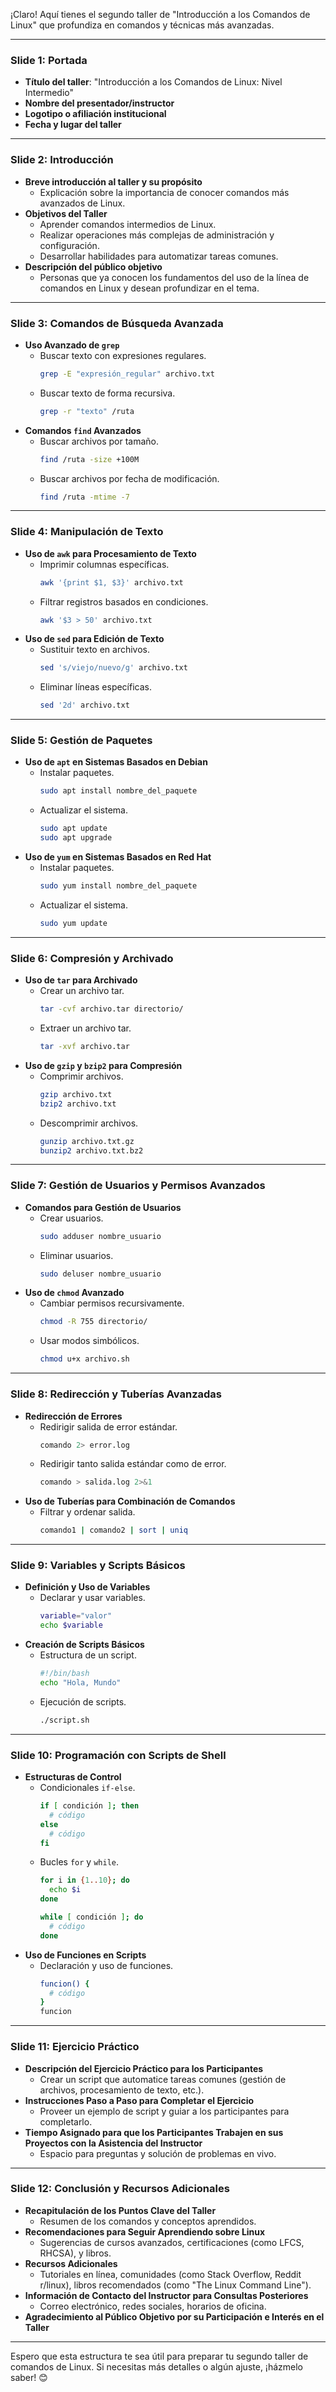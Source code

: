¡Claro! Aquí tienes el segundo taller de "Introducción a los Comandos de Linux" que profundiza en comandos y técnicas más avanzadas.

---

### Slide 1: Portada
- **Título del taller**: "Introducción a los Comandos de Linux: Nivel Intermedio"
- **Nombre del presentador/instructor**
- **Logotipo o afiliación institucional**
- **Fecha y lugar del taller**

---

### Slide 2: Introducción
- **Breve introducción al taller y su propósito**
  - Explicación sobre la importancia de conocer comandos más avanzados de Linux.
- **Objetivos del Taller**
  - Aprender comandos intermedios de Linux.
  - Realizar operaciones más complejas de administración y configuración.
  - Desarrollar habilidades para automatizar tareas comunes.
- **Descripción del público objetivo**
  - Personas que ya conocen los fundamentos del uso de la línea de comandos en Linux y desean profundizar en el tema.

---

### Slide 3: Comandos de Búsqueda Avanzada
- **Uso Avanzado de `grep`**
  - Buscar texto con expresiones regulares.
    ```bash
    grep -E "expresión_regular" archivo.txt
    ```
  - Buscar texto de forma recursiva.
    ```bash
    grep -r "texto" /ruta
    ```
- **Comandos `find` Avanzados**
  - Buscar archivos por tamaño.
    ```bash
    find /ruta -size +100M
    ```
  - Buscar archivos por fecha de modificación.
    ```bash
    find /ruta -mtime -7
    ```

---

### Slide 4: Manipulación de Texto
- **Uso de `awk` para Procesamiento de Texto**
  - Imprimir columnas específicas.
    ```bash
    awk '{print $1, $3}' archivo.txt
    ```
  - Filtrar registros basados en condiciones.
    ```bash
    awk '$3 > 50' archivo.txt
    ```
- **Uso de `sed` para Edición de Texto**
  - Sustituir texto en archivos.
    ```bash
    sed 's/viejo/nuevo/g' archivo.txt
    ```
  - Eliminar líneas específicas.
    ```bash
    sed '2d' archivo.txt
    ```

---

### Slide 5: Gestión de Paquetes
- **Uso de `apt` en Sistemas Basados en Debian**
  - Instalar paquetes.
    ```bash
    sudo apt install nombre_del_paquete
    ```
  - Actualizar el sistema.
    ```bash
    sudo apt update
    sudo apt upgrade
    ```
- **Uso de `yum` en Sistemas Basados en Red Hat**
  - Instalar paquetes.
    ```bash
    sudo yum install nombre_del_paquete
    ```
  - Actualizar el sistema.
    ```bash
    sudo yum update
    ```

---

### Slide 6: Compresión y Archivado
- **Uso de `tar` para Archivado**
  - Crear un archivo tar.
    ```bash
    tar -cvf archivo.tar directorio/
    ```
  - Extraer un archivo tar.
    ```bash
    tar -xvf archivo.tar
    ```
- **Uso de `gzip` y `bzip2` para Compresión**
  - Comprimir archivos.
    ```bash
    gzip archivo.txt
    bzip2 archivo.txt
    ```
  - Descomprimir archivos.
    ```bash
    gunzip archivo.txt.gz
    bunzip2 archivo.txt.bz2
    ```

---

### Slide 7: Gestión de Usuarios y Permisos Avanzados
- **Comandos para Gestión de Usuarios**
  - Crear usuarios.
    ```bash
    sudo adduser nombre_usuario
    ```
  - Eliminar usuarios.
    ```bash
    sudo deluser nombre_usuario
    ```
- **Uso de `chmod` Avanzado**
  - Cambiar permisos recursivamente.
    ```bash
    chmod -R 755 directorio/
    ```
  - Usar modos simbólicos.
    ```bash
    chmod u+x archivo.sh
    ```

---

### Slide 8: Redirección y Tuberías Avanzadas
- **Redirección de Errores**
  - Redirigir salida de error estándar.
    ```bash
    comando 2> error.log
    ```
  - Redirigir tanto salida estándar como de error.
    ```bash
    comando > salida.log 2>&1
    ```
- **Uso de Tuberías para Combinación de Comandos**
  - Filtrar y ordenar salida.
    ```bash
    comando1 | comando2 | sort | uniq
    ```

---

### Slide 9: Variables y Scripts Básicos
- **Definición y Uso de Variables**
  - Declarar y usar variables.
    ```bash
    variable="valor"
    echo $variable
    ```
- **Creación de Scripts Básicos**
  - Estructura de un script.
    ```bash
    #!/bin/bash
    echo "Hola, Mundo"
    ```
  - Ejecución de scripts.
    ```bash
    ./script.sh
    ```

---

### Slide 10: Programación con Scripts de Shell
- **Estructuras de Control**
  - Condicionales `if-else`.
    ```bash
    if [ condición ]; then
      # código
    else
      # código
    fi
    ```
  - Bucles `for` y `while`.
    ```bash
    for i in {1..10}; do
      echo $i
    done

    while [ condición ]; do
      # código
    done
    ```
- **Uso de Funciones en Scripts**
  - Declaración y uso de funciones.
    ```bash
    funcion() {
      # código
    }
    funcion
    ```

---

### Slide 11: Ejercicio Práctico
- **Descripción del Ejercicio Práctico para los Participantes**
  - Crear un script que automatice tareas comunes (gestión de archivos, procesamiento de texto, etc.).
- **Instrucciones Paso a Paso para Completar el Ejercicio**
  - Proveer un ejemplo de script y guiar a los participantes para completarlo.
- **Tiempo Asignado para que los Participantes Trabajen en sus Proyectos con la Asistencia del Instructor**
  - Espacio para preguntas y solución de problemas en vivo.

---

### Slide 12: Conclusión y Recursos Adicionales
- **Recapitulación de los Puntos Clave del Taller**
  - Resumen de los comandos y conceptos aprendidos.
- **Recomendaciones para Seguir Aprendiendo sobre Linux**
  - Sugerencias de cursos avanzados, certificaciones (como LFCS, RHCSA), y libros.
- **Recursos Adicionales**
  - Tutoriales en línea, comunidades (como Stack Overflow, Reddit r/linux), libros recomendados (como "The Linux Command Line").
- **Información de Contacto del Instructor para Consultas Posteriores**
  - Correo electrónico, redes sociales, horarios de oficina.
- **Agradecimiento al Público Objetivo por su Participación e Interés en el Taller**

---

Espero que esta estructura te sea útil para preparar tu segundo taller de comandos de Linux. Si necesitas más detalles o algún ajuste, ¡házmelo saber! 😊